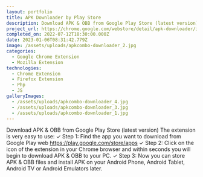 ```yaml
---
layout: portfolio
title: APK Downloader by Play Store
description: Download APK & OBB from Google Play Store (latest version)
project_url: https://chrome.google.com/webstore/detail/apk-downloader/idkigghdjmipnppaeahkpcoaiphjdccm
completed_on: 2022-07-12T18:30:00.000Z
date: 2023-01-06T08:31:42.779Z
image: /assets/uploads/apkcombo-downloader_2.jpg
categories:
  - Google Chrome Extension
  - Mozilla Extension
technologies:
  - Chrome Extension
  - Firefox Extension
  - Php
  - JS
galleryImages:
  - /assets/uploads/apkcombo-downloader_4.jpg
  - /assets/uploads/apkcombo-downloader_3.jpg
  - /assets/uploads/apkcombo-downloader_1.jpg
---
```

Download APK & OBB from Google Play Store (latest version)
The extension is very easy to use:
✓ Step 1: Find the app you want to download from Google Play web https://play.google.com/store/apps
✓ Step 2: Click on the icon of the extension in your Chrome browser and within seconds you will begin to download APK & OBB to your PC.
✓ Step 3: Now you can store APK & OBB files and install APK on your Android Phone, Android Tablet, Android TV or Android Emulators later.